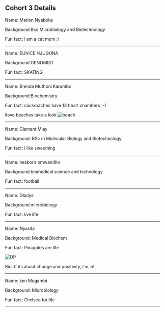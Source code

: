 ## Cohort 3 Details



Name: Marion Nyaboke

Background:Bsc Microbiology and Biotechnology

Fun fact: I am a cat mom :)

---

Name: EUNICE NJUGUNA

Background:GENOMIST

Fun fact: SKATING

---

Name: Brenda Muthoni Karumbo

Background:Biochemistry

Fun fact: cockroaches have 13 heart chambers :-)

Ilove beaches  take a look
![beach](https://www.greeka.com/greece-beaches/)

---

Name: Clement Mlay

Background: BSc in Molecular Biology and Biotechnology

Fun fact: I like sweeming

---

Name: hesborn omwandho

Background:biomedical science and technology

Fun fact: football

---

Name: Gladys

Background:microbiology

Fun fact: live life

---

Name: Nyasita

Background: Medical Biochem

Fun fact: Pinapples are life

![DP](https://avatars0.githubusercontent.com/u/72727098?s=460&v=4)

Bio: If its about change and positivity, i'm in!

---

Name: ken Mugambi

Background: Microbiology

Fun fact: Chelsea for life 

---

